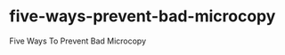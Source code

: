 five-ways-prevent-bad-microcopy
===============================

Five Ways To Prevent Bad Microcopy
